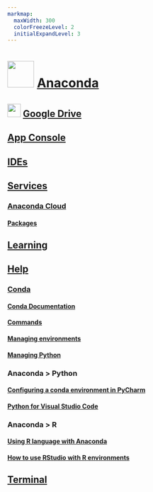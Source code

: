 ```yaml
---
markmap:
  maxWidth: 300
  colorFreezeLevel: 2
  initialExpandLevel: 3
---
```


# <img src='https://i.imgur.com/VbuMhsl.png' style='height:60px;width:auto'> [Anaconda](https://www.anaconda.com/)

## <img src='https://i.imgur.com/ZNXS54N.png' style='height:30px;width:auto'> [Google Drive](https://drive.google.com/drive/folders/1AhslwZC7dtDJAqZi5MyINzdP8XEGFB_H?usp=drive_link)

## [App Console](https://anaconda.org/)

## [IDEs](https://docs.anaconda.com/free/working-with-conda/ide-tutorials/)

## [Services](https://marketplace.visualstudio.com/)
### [Anaconda Cloud](https://anaconda.cloud/)
#### [Packages](https://anaconda.cloud/package-categories)

## [Learning](https://learning.anaconda.cloud/)

## [Help](https://docs.anaconda.com/)


### [Conda](https://docs.conda.io/)
#### [Conda Documentation](https://docs.conda.io/projects/conda/en/stable/index.html)
#### [Commands](https://docs.conda.io/projects/conda/en/stable/commands/index.html)
#### [Managing environments](https://docs.conda.io/projects/conda/en/latest/user-guide/tasks/manage-environments.html)
#### [Managing Python](https://docs.conda.io/projects/conda/en/latest/user-guide/tasks/manage-python.html)

### Anaconda > Python
#### [Configuring a conda environment in PyCharm](https://docs.anaconda.com/free/working-with-conda/ide-tutorials/pycharm)
#### [Python for Visual Studio Code](https://docs.anaconda.com/free/working-with-conda/ide-tutorials/python-vsc/)

### Anaconda > R
#### [Using R language with Anaconda](https://docs.anaconda.com/free/working-with-conda/packages/using-r-language/)
#### [How to use RStudio with R environments](https://docs.anaconda.com/free/navigator/tutorials/create-r-environment/)

## [Terminal](https://docs.google.com/document/d/1kGmzaluGIA2vRWTsTUtUE4NCic_R1bvHnp_tUDNwkvs/edit?usp=drive_link)




